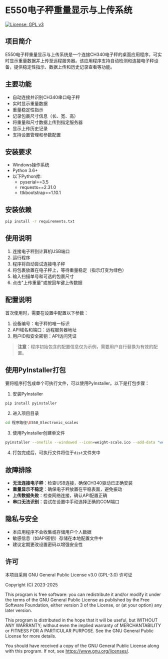 # E550电子秤重量显示与上传系统

[![License: GPL v3](https://img.shields.io/badge/License-GPLv3-blue.svg)](https://www.gnu.org/licenses/gpl-3.0)

## 项目简介

E550电子秤重量显示与上传系统是一个连接CH340电子秤的桌面应用程序，可实时显示重量数据并上传至远程服务器。该应用程序支持自动检测和连接电子秤设备，提供稳定性指示、数据上传和历史记录查看等功能。

## 主要功能

- 自动连接并识别CH340串口电子秤
- 实时显示重量数据
- 重量稳定性指示
- 记录包裹尺寸信息（长、宽、高）
- 将重量和尺寸数据上传到指定服务器
- 显示上传历史记录
- 支持设置管理和参数配置

## 安装要求

- Windows操作系统
- Python 3.6+
- 以下Python库:
  - pyserial==3.5
  - requests==2.31.0
  - ttkbootstrap==1.10.1

## 安装依赖

```bash
pip install -r requirements.txt
```

## 使用说明

1. 连接电子秤到计算机USB端口
2. 运行程序
3. 程序将自动尝试连接电子秤
4. 将包裹放置在电子秤上，等待重量稳定（指示灯变为绿色）
5. 输入扫描单号和可选的包裹尺寸
6. 点击"上传重量"或按回车键上传数据

## 配置说明

首次使用时，需要在设置中配置以下参数：

1. 设备编号：电子秤的唯一标识
2. API域名和端口：远程服务器地址
3. 用户ID和安全密钥：API访问凭证

> **注意**：程序初始包含的配置信息仅为示例，需要用户自行替换为有效的配置。

## 使用PyInstaller打包

要将程序打包成单个可执行文件，可以使用PyInstaller。以下是打包步骤：

1. 安装PyInstaller
```bash
pip install pyinstaller
```

2. 进入项目目录
```bash
cd 程序路径\E550_Electronic_scales
```

3. 使用PyInstaller创建单文件
```bash
pyinstaller --onefile --windowed --icon=weight-scale.ico --add-data "weight-scale.ico;." "E550串口测试V63.py"
```

4. 打包完成后，可执行文件将位于`dist`文件夹中

## 故障排除

- **无法连接电子秤**：检查USB连接，确保CH340驱动已正确安装
- **重量显示不稳定**：确保电子秤放置在平稳表面，避免振动
- **上传数据失败**：检查网络连接，确认API配置正确
- **串口无法识别**：尝试在设置中手动选择正确的COM端口

## 隐私与安全

- 本应用程序不会收集或存储用户个人数据
- 敏感信息（如API密钥）存储在本地配置文件中
- 建议定期更改设置密码以增强安全性

## 许可

本项目采用 GNU General Public License v3.0 (GPL-3.0) 许可证

Copyright (C) 2023-2025

This program is free software: you can redistribute it and/or modify
it under the terms of the GNU General Public License as published by
the Free Software Foundation, either version 3 of the License, or
(at your option) any later version.

This program is distributed in the hope that it will be useful,
but WITHOUT ANY WARRANTY; without even the implied warranty of
MERCHANTABILITY or FITNESS FOR A PARTICULAR PURPOSE.  See the
GNU General Public License for more details.

You should have received a copy of the GNU General Public License
along with this program.  If not, see <https://www.gnu.org/licenses/>.

